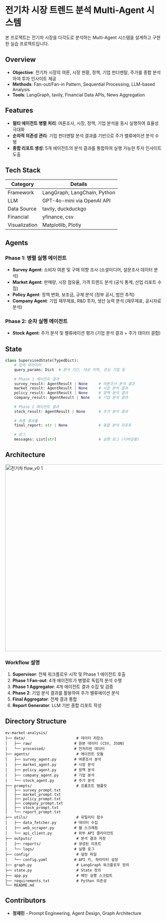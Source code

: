 # 전기차 시장 트렌드 분석 Multi-Agent 시스템

본 프로젝트는 전기차 시장을 다각도로 분석하는 Multi-Agent 시스템을 설계하고 구현한 실습 프로젝트입니다.

## Overview

- **Objective**: 전기차 시장의 여론, 시장 현황, 정책, 기업 펀더멘탈, 주가를 종합 분석하여 투자 인사이트 제공
- **Methods**: Fan-out/Fan-in Pattern, Sequential Processing, LLM-based Analysis
- **Tools**: LangGraph, tavily, Financial Data APIs, News Aggregation

## Features

- **멀티 에이전트 병렬 처리**: 여론조사, 시장, 정책, 기업 분석을 동시 실행하여 효율성 극대화
- **순차적 의존성 관리**: 기업 펀더멘탈 분석 결과를 기반으로 주가 밸류에이션 분석 수행
- **종합 리포트 생성**: 5개 에이전트의 분석 결과를 통합하여 실행 가능한 투자 인사이트 도출

## Tech Stack

| Category   | Details                      |
|------------|------------------------------|
| Framework  | LangGraph, LangChain, Python |
| LLM        | GPT-4o-mini via OpenAI API   |
| Data Source| tavily, duckduckgo           |
| Financial  | yfinance, csv  |
| Visualization | Matplotlib, Plotly       |

## Agents

### Phase 1: 병렬 실행 에이전트

- **Survey Agent**: 소비자 여론 및 구매 의향 조사 (소셜미디어, 설문조사 데이터 분석)
- **Market Agent**: 판매량, 시장 점유율, 가격 트렌드 분석 (공식 통계, 산업 리포트 수집)
- **Policy Agent**: 정책 변화, 보조금, 규제 분석 (정부 공시, 법안 추적)
- **Company Agent**: 기업 재무제표, R&D 투자, 생산 능력 분석 (재무제표, 공시자료 분석)

### Phase 2: 순차 실행 에이전트

- **Stock Agent**: 주가 분석 및 밸류에이션 평가 (기업 분석 결과 + 주가 데이터 결합)

## State

```python
class SupervisedState(TypedDict):
    # 입력 파라미터
    query_params: Dict  # 분석 기간, 대상 지역, 관심 기업 등
    
    # Phase 1 에이전트 결과
    survey_result: AgentResult | None     # 여론조사 분석 결과
    market_result: AgentResult | None     # 시장 분석 결과
    policy_result: AgentResult | None     # 정책 분석 결과
    company_result: AgentResult | None    # 기업 분석 결과
    
    # Phase 2 에이전트 결과
    stock_result: AgentResult | None      # 주가 분석 결과
    
    # 최종 결과물
    final_report: str | None              # 종합 분석 리포트
    
    # 로그
    messages: List[str]                   # 실행 로그 (디버깅용)
```

## Architecture
<img width="600" alt="전기차 flow_v0 1" src="https://github.com/user-attachments/assets/8cc3e596-561b-433d-b1c5-34f542f89266" />

### Workflow 설명

1. **Supervisor**: 전체 워크플로우 시작 및 Phase 1 에이전트 호출
2. **Phase 1 Fan-out**: 4개 에이전트가 병렬로 독립적 분석 수행
3. **Phase 1 Aggregator**: 4개 에이전트 결과 수집 및 검증
4. **Phase 2**: 기업 분석 결과를 활용하여 주가 밸류에이션 분석
5. **Final Aggregator**: 전체 결과 통합
6. **Report Generator**: LLM 기반 종합 리포트 작성

## Directory Structure

```
ev-market-analysis/
├── data/                       # 데이터 저장소
│   ├── raw/                   # 원본 데이터 (CSV, JSON)
│   └── processed/             # 전처리된 데이터
├── agents/                     # 에이전트 모듈
│   ├── survey_agent.py        # 여론조사 분석
│   ├── market_agent.py        # 시장 분석
│   ├── policy_agent.py        # 정책 분석
│   ├── company_agent.py       # 기업 분석
│   └── stock_agent.py         # 주가 분석
├── prompts/                    # 프롬프트 템플릿
│   ├── survey_prompt.txt
│   ├── market_prompt.txt
│   ├── policy_prompt.txt
│   ├── company_prompt.txt
│   ├── stock_prompt.txt
│   └── report_prompt.txt
├── utils/                      # 유틸리티 함수
│   ├── data_fetcher.py        # 데이터 수집
│   ├── web_scraper.py         # 웹 스크래핑
│   └── api_client.py          # 외부 API 클라이언트
├── outputs/                    # 분석 결과 저장
│   ├── reports/               # 생성된 리포트
│   └── logs/                  # 실행 로그
├── config/                     # 설정 파일
│   └── config.yaml            # API 키, 파라미터 설정
├── graph.py                    # LangGraph 워크플로우 정의
├── state.py                    # State 정의
├── app.py                      # 메인 실행 스크립트
├── requirements.txt            # Python 의존성
└── README.md
```


## Contributors

- **정재민** - Prompt Engineering, Agent Design, Graph Architecture



